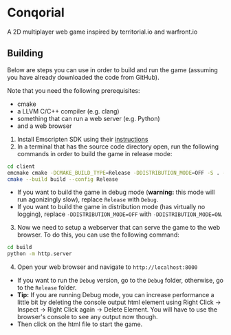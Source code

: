 # Conqorial

A 2D multiplayer web game inspired by territorial.io and warfront.io

## Building

Below are steps you can use in order to build and run the game (assuming you have already downloaded the code from GitHub).

Note that you need the following prerequisites:

- cmake
- a LLVM C/C++ compiler (e.g. clang)
- something that can run a web server (e.g. Python)
- and a web browser

1. Install Emscripten SDK using their [instructions](https://emscripten.org/docs/getting_started/downloads.html#installation-instructions-using-the-emsdk-recommended)
2. In a terminal that has the source code directory open, run the following commands in order to build the game in release mode:

```bash
cd client
emcmake cmake -DCMAKE_BUILD_TYPE=Release -DDISTRIBUTION_MODE=OFF -S . -B build
cmake --build build --config Release
```
 * If you want to build the game in debug mode (**warning:** this mode will run agonizingly slow), replace `Release` with `Debug`.
 * If you want to build the game in distribution mode (has virtually no logging), replace `-DDISTRIBUTION_MODE=OFF` with `-DDISTRIBUTION_MODE=ON`.
3. Now we need to setup a webserver that can serve the game to the web browser. To do this, you can use the following command:

```bash
cd build
python -m http.server
```

4. Open your web browser and navigate to `http://localhost:8000`
 * If you want to run the `Debug` version, go to the `Debug` folder, otherwise, go to the `Release` folder.
  * **Tip:** If you are running Debug mode, you can increase performance a little bit by deleting the console output html element using Right Click -> Inspect -> Right Click again -> Delete Element. You will have to use the browser's console to see any output now though.
 * Then click on the html file to start the game.

